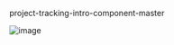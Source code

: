 project-tracking-intro-component-master

![image](https://user-images.githubusercontent.com/38229144/77966262-09f83880-72b9-11ea-9cb3-576f706ea604.png)
